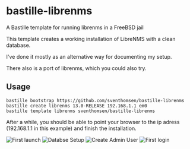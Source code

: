 # bastille-librenms
A Bastille template for running librenms in a FreeBSD jail 

This template creates a working installation of LibreNMS with a clean database.

I've done it mostly as an alternative way for documenting my setup. 

There also is a port of librenms, which you could also try.

## Usage

    bastille bootstrap https://github.com/sventhomsen/bastille-librenms
    bastille create librenms 13.0-RELEASE 192.168.1.1 em0
    bastille template librenms sventhomsen/bastille-librenms

After a while, you should be able to point your browser to the ip adress (192.168.1.1 in this example) and finish the installation.

![First launch](./librenms-launch.jpg)
![Databse Setup](./librenms-database.jpg)
![Create Admin User](./librenms-admin.jpg)
![First login](./librenms-login.jpg)


